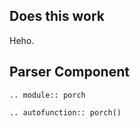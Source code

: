 ## Does this work
Heho.


Parser Component
----------------
```eval_rst
.. module:: porch
```

```eval_rst
.. autofunction:: porch()
```
